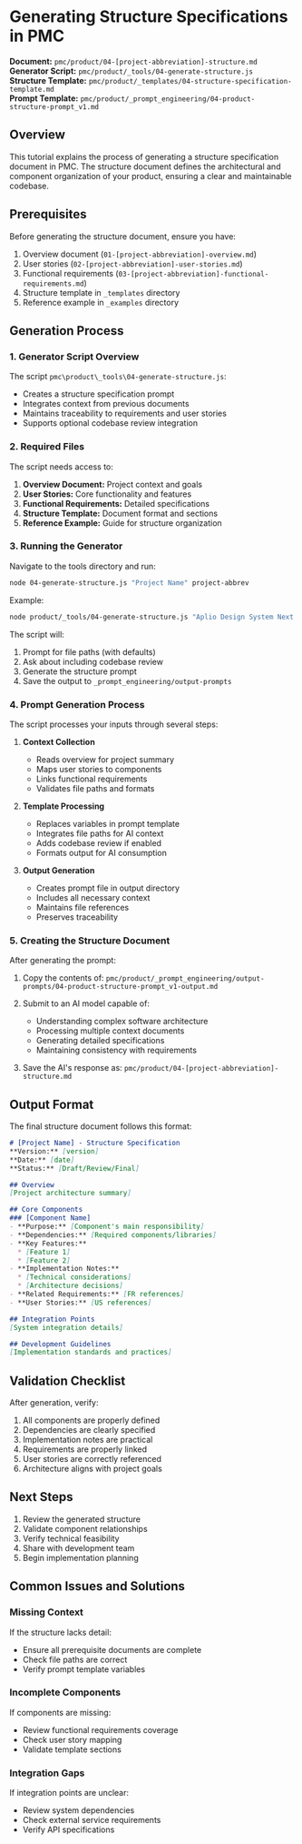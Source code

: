 # Generating Structure Specifications in PMC
**Document:** `pmc/product/04-[project-abbreviation]-structure.md`  
**Generator Script:** `pmc/product/_tools/04-generate-structure.js`  
**Structure Template:** `pmc/product/_templates/04-structure-specification-template.md`  
**Prompt Template:** `pmc/product/_prompt_engineering/04-product-structure-prompt_v1.md`

## Overview
This tutorial explains the process of generating a structure specification document in PMC. The structure document defines the architectural and component organization of your product, ensuring a clear and maintainable codebase.

## Prerequisites
Before generating the structure document, ensure you have:
1. Overview document (`01-[project-abbreviation]-overview.md`)
2. User stories (`02-[project-abbreviation]-user-stories.md`)
3. Functional requirements (`03-[project-abbreviation]-functional-requirements.md`)
4. Structure template in `_templates` directory
5. Reference example in `_examples` directory

## Generation Process

### 1. Generator Script Overview
The script `pmc\product\_tools\04-generate-structure.js`:
- Creates a structure specification prompt
- Integrates context from previous documents
- Maintains traceability to requirements and user stories
- Supports optional codebase review integration

### 2. Required Files
The script needs access to:
1. **Overview Document:** Project context and goals
2. **User Stories:** Core functionality and features
3. **Functional Requirements:** Detailed specifications
4. **Structure Template:** Document format and sections
5. **Reference Example:** Guide for structure organization

### 3. Running the Generator

Navigate to the tools directory and run:
```bash
node 04-generate-structure.js "Project Name" project-abbrev
```

Example:
```bash
node product/_tools/04-generate-structure.js "Aplio Design System Next.js 14 Modernization" aplio-mod-1
```

The script will:
1. Prompt for file paths (with defaults)
2. Ask about including codebase review
3. Generate the structure prompt
4. Save the output to `_prompt_engineering/output-prompts`

### 4. Prompt Generation Process

The script processes your inputs through several steps:
1. **Context Collection**
   - Reads overview for project summary
   - Maps user stories to components
   - Links functional requirements
   - Validates file paths and formats

2. **Template Processing**
   - Replaces variables in prompt template
   - Integrates file paths for AI context
   - Adds codebase review if enabled
   - Formats output for AI consumption

3. **Output Generation**
   - Creates prompt file in output directory
   - Includes all necessary context
   - Maintains file references
   - Preserves traceability

### 5. Creating the Structure Document

After generating the prompt:
1. Copy the contents of:
   `pmc/product/_prompt_engineering/output-prompts/04-product-structure-prompt_v1-output.md`

2. Submit to an AI model capable of:
   - Understanding complex software architecture
   - Processing multiple context documents
   - Generating detailed specifications
   - Maintaining consistency with requirements

3. Save the AI's response as:
   `pmc/product/04-[project-abbreviation]-structure.md`

## Output Format
The final structure document follows this format:
```markdown
# [Project Name] - Structure Specification
**Version:** [version]
**Date:** [date]
**Status:** [Draft/Review/Final]

## Overview
[Project architecture summary]

## Core Components
### [Component Name]
- **Purpose:** [Component's main responsibility]
- **Dependencies:** [Required components/libraries]
- **Key Features:**
  * [Feature 1]
  * [Feature 2]
- **Implementation Notes:**
  * [Technical considerations]
  * [Architecture decisions]
- **Related Requirements:** [FR references]
- **User Stories:** [US references]

## Integration Points
[System integration details]

## Development Guidelines
[Implementation standards and practices]
```

## Validation Checklist
After generation, verify:
1. All components are properly defined
2. Dependencies are clearly specified
3. Implementation notes are practical
4. Requirements are properly linked
5. User stories are correctly referenced
6. Architecture aligns with project goals

## Next Steps
1. Review the generated structure
2. Validate component relationships
3. Verify technical feasibility
4. Share with development team
5. Begin implementation planning

## Common Issues and Solutions

### Missing Context
If the structure lacks detail:
- Ensure all prerequisite documents are complete
- Check file paths are correct
- Verify prompt template variables

### Incomplete Components
If components are missing:
- Review functional requirements coverage
- Check user story mapping
- Validate template sections

### Integration Gaps
If integration points are unclear:
- Review system dependencies
- Check external service requirements
- Verify API specifications